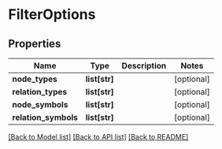 # FilterOptions

## Properties
Name | Type | Description | Notes
------------ | ------------- | ------------- | -------------
**node_types** | **list[str]** |  | [optional] 
**relation_types** | **list[str]** |  | [optional] 
**node_symbols** | **list[str]** |  | [optional] 
**relation_symbols** | **list[str]** |  | [optional] 

[[Back to Model list]](../README.md#documentation-for-models) [[Back to API list]](../README.md#documentation-for-api-endpoints) [[Back to README]](../README.md)

